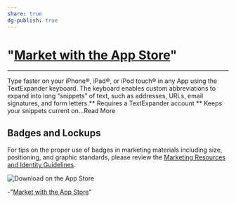 ```yaml
---
share: true
dg-publish: true
---
```

# "[Market with the App Store]()" 
***
Type faster on your iPhone®, iPad®, or iPod touch® in any App using the TextExpander keyboard. The keyboard enables custom abbreviations to expand into long “snippets” of text, such as addresses, URLs, email signatures, and form letters.** Requires a TextExpander account ** Keeps your snippets current on...Read More

## Badges and Lockups

For tips on the proper use of badges in marketing materials including size, positioning, and graphic standards, please review the [Marketing Resources and Identity Guidelines](https://developer.apple.com/app-store/marketing/guidelines/#section-badges).

![Download on the App Store](https://tools.applemediaservices.com/api/badges/download-on-the-app-store/black/en-us?size=250x83&releaseDate=1459814400)

-"[Market with the App Store](https://tools.applemediaservices.com/app/1075927186)"